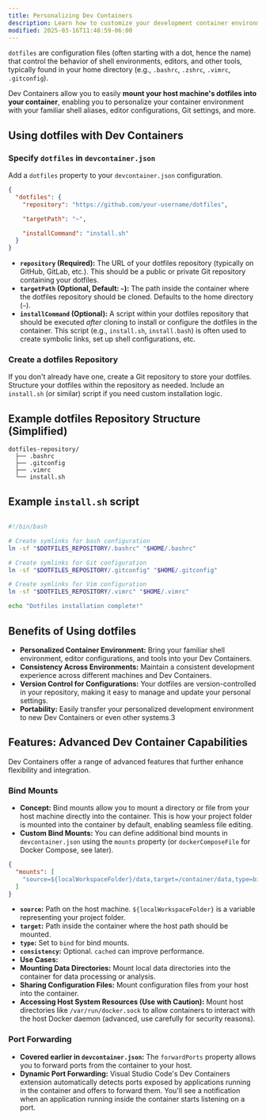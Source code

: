 ```yaml
---
title: Personalizing Dev Containers
description: Learn how to customize your development container environment with dotfiles and advanced configuration options
modified: 2025-03-16T11:48:59-06:00
---
```


`dotfiles` are configuration files (often starting with a dot, hence the name) that control the behavior of shell environments, editors, and other tools, typically found in your home directory (e.g., `.bashrc`, `.zshrc`, `.vimrc`, `.gitconfig`).

Dev Containers allow you to easily **mount your host machine's dotfiles into your container**, enabling you to personalize your container environment with your familiar shell aliases, editor configurations, Git settings, and more.

## Using dotfiles with Dev Containers

### Specify `dotfiles` in `devcontainer.json`

Add a `dotfiles` property to your `devcontainer.json` configuration.

```json
{
  "dotfiles": {
    "repository": "https://github.com/your-username/dotfiles",

    "targetPath": "~",

    "installCommand": "install.sh"
  }
}
```

- **`repository` (Required):** The URL of your dotfiles repository (typically on GitHub, GitLab, etc.). This should be a public or private Git repository containing your dotfiles.
- **`targetPath` (Optional, Default: `~`):** The path inside the container where the dotfiles repository should be cloned. Defaults to the home directory (`~`).
- **`installCommand` (Optional):** A script within your dotfiles repository that should be executed _after_ cloning to install or configure the dotfiles in the container. This script (e.g., `install.sh`, `install.bash`) is often used to create symbolic links, set up shell configurations, etc.

### Create a dotfiles Repository

If you don't already have one, create a Git repository to store your dotfiles. Structure your dotfiles within the repository as needed. Include an `install.sh` (or similar) script if you need custom installation logic.

## Example dotfiles Repository Structure (Simplified)

```
dotfiles-repository/
  ├── .bashrc
  ├── .gitconfig
  ├── .vimrc
  └── install.sh
```

## Example `install.sh` script

```sh

#!/bin/bash

# Create symlinks for bash configuration
ln -sf "$DOTFILES_REPOSITORY/.bashrc" "$HOME/.bashrc"

# Create symlinks for Git configuration
ln -sf "$DOTFILES_REPOSITORY/.gitconfig" "$HOME/.gitconfig"

# Create symlinks for Vim configuration
ln -sf "$DOTFILES_REPOSITORY/.vimrc" "$HOME/.vimrc"

echo "Dotfiles installation complete!"
```

## Benefits of Using dotfiles

- **Personalized Container Environment:** Bring your familiar shell environment, editor configurations, and tools into your Dev Containers.
- **Consistency Across Environments:** Maintain a consistent development experience across different machines and Dev Containers.
- **Version Control for Configurations:** Your dotfiles are version-controlled in your repository, making it easy to manage and update your personal settings.
- **Portability:** Easily transfer your personalized development environment to new Dev Containers or even other systems.3

## Features: Advanced Dev Container Capabilities

Dev Containers offer a range of advanced features that further enhance flexibility and integration.

### Bind Mounts

- **Concept:** Bind mounts allow you to mount a directory or file from your host machine directly into the container. This is how your project folder is mounted into the container by default, enabling seamless file editing.
- **Custom Bind Mounts:** You can define additional bind mounts in `devcontainer.json` using the `mounts` property (or `dockerComposeFile` for Docker Compose, see later).

```json
{
  "mounts": [
    "source=${localWorkspaceFolder}/data,target=/container/data,type=bind,consistency=cached"
  ]
}
```

- **`source`:** Path on the host machine. `${localWorkspaceFolder}` is a variable representing your project folder.
- **`target`:** Path inside the container where the host path should be mounted.
- **`type`:** Set to `bind` for bind mounts.
- **`consistency`:** Optional. `cached` can improve performance.
- **Use Cases:**
- **Mounting Data Directories:** Mount local data directories into the container for data processing or analysis.
- **Sharing Configuration Files:** Mount configuration files from your host into the container.
- **Accessing Host System Resources (Use with Caution):** Mount host directories like `/var/run/docker.sock` to allow containers to interact with the host Docker daemon (advanced, use carefully for security reasons).

### Port Forwarding

- **Covered earlier in `devcontainer.json`:** The `forwardPorts` property allows you to forward ports from the container to your host.
- **Dynamic Port Forwarding:** Visual Studio Code's Dev Containers extension automatically detects ports exposed by applications running in the container and offers to forward them. You'll see a notification when an application running inside the container starts listening on a port.

